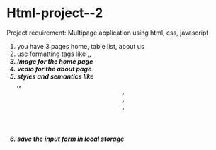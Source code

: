 # Html-project--2
Project requirement:
Multipage application using html, css, javascript
1. you have 3 pages home, table list, about us
2. use formatting tags like <b>,<em>,<strong>
3. Image for the home page 
4. vedio for the about page
5. styles and semantics like <div>,<span>,<header>,<footer>,<section>,<article>
6. save the input form in local storage
